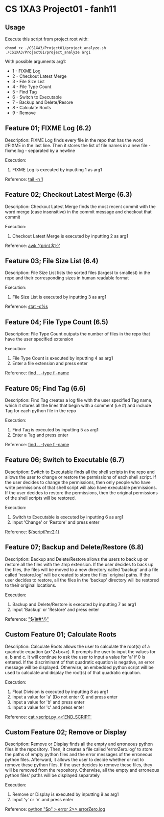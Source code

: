 # CS 1XA3 Project01 - fanh11

## Usage
Execute this script from project root with:
```
chmod +x ./CS1XA3/Project01/project_analyze.sh
./CS1XA3/Project01/project_analyze arg1
```
With possible arguments arg1: 
* 1 - FIXME Log
* 2 - Checkout Latest Merge
* 3 - File Size List
* 4 - File Type Count
* 5 - Find Tag
* 6 - Switch to Executable
* 7 - Backup and Delete/Resore
* 8 - Calculate Roots
* 9 - Remove 

## Feature 01; FIXME Log (6.2)
Description: FIXME Log finds every file in the repo that has the word #FIXME in the last line. Then it stores the list of file names in a new file - fixme.log - separated by a newline

Execution: 
1. FIXME Log is executed by inputting 1 as arg1 

Reference: [tail -n 1](https://unix.stackexchange.com/questions/286544/how-to-extract-first-and-last-lines-in-a-file)

## Feature 02; Checkout Latest Merge (6.3)
Description: Checkout Latest Merge finds the most recent commit with the word merge (case insensitive) in the commit message and checkout that commit
 
Execution: 
1. Checkout Latest Merge is executed by inputting 2 as arg1

Reference: [awk '{print $1;}'](https://unix.stackexchange.com/questions/65932/how-to-get-the-first-word-of-a-string)

## Feature 03; File Size List (6.4)
Description: File Size List lists the sorted files (largest to smallest) in the repo and their corresponding sizes in human readable format

Execution: 
1. File Size List is executed by inputting 3 as arg1

Reference: [stat -c%s](https://www.cyberciti.biz/faq/howto-bash-check-file-size-in-linux-unix-scripting/)

## Feature 04; File Type Count (6.5)
Description: File Type Count outputs the number of files in the repo that have the user specified extension

Execution: 
1. File Type Count is executed by inputting 4 as arg1
2. Enter a file extension and press enter 

Reference: [find .. -type f -name](https://mac1xa3.ca/Slides/Week05/1XA3_Lab_Week05.html)

## Feature 05; Find Tag (6.6)
Description: Find Tag creates a log file with the user specified Tag name, which it stores all the lines that
begin with a comment (i.e #) and include Tag for each python file in the repo

Execution: 
1. Find Tag is executed by inputting 5 as arg1
2. Enter a Tag and press enter

Reference: [find .. -type f -name](https://mac1xa3.ca/Slides/Week05/1XA3_Lab_Week05.html)

## Feature 06; Switch to Executable (6.7)
Description: Switch to Executable finds all the shell scripts in the repo and allows the user to change or restore
the permissions of each shell script. If the user decides to change the permissions, then only people who have write
permissions of that shell script will also have executable permissions. If the user decides to restore the permissions,
then the original permissions of the shell scripts will be restored.

Execution:
1. Switch to Executable is executed by inputting 6 as arg1
2. Input 'Change' or 'Restore' and press enter

Reference: [${scriptPm:2:1}](https://unix.stackexchange.com/questions/303960/index-a-string-in-bash)

## Feature 07; Backup and Delete/Restore (6.8)
Description: Backup and Delete/Restore allows the users to back up or restore all the files with the .tmp extension. 
If the user decides to back up the files, the files will be moved to a new directory called 'backup' and a file
called 'restore.log' will be created to store the files' original paths. If the user decides to restore, all the files
in the 'backup' directory will be restored to their original locations.  

Execution:
1. Backup and Delete/Restore is executed by inputting 7 as arg1
2. Input 'Backup' or 'Restore' and press enter

Reference: ["${i##*/}"](https://www.tldp.org/LDP/abs/html/string-manipulation.html)

## Custom Feature 01; Calculate Roots
Description: Calculate Roots allows the user to calculate the root(s) of a quadratic equation (ax^2+bx+c). It prompts 
the user to input the values for a, b and c. It will continue to ask the user to input a value for 'a' if 0 is 
entered. If the discriminant of that quadratic equation is negative, an error message will be displayed. Otherwise, an 
embedded python script will be used to calculate and display the root(s) of that quadratic equation.

Execution:  
1. Float Division is executed by inputting 8 as arg1
2. Input a value for 'a' (Do not enter 0) and press enter
3. Input a value for 'b' and press enter
4. Input a value for 'c' and press enter

Reference: [cat >script.py <<'END_SCRIPT'](https://unix.stackexchange.com/questions/184726/how-to-include-python-script-inside-a-bash-script)

## Custom Feature 02; Remove or Display
Description: Remove or Display finds all the empty and erroneous python files in the repository. Then, it creates a
file called 'errorZero.log' to store the paths of empty python files and the error messages of the erroneous python 
files. Afterward, it allows the user to decide whether or not to remove these python files. If the user decides to 
remove these files, they will be removed from the repository. Otherwise, all the empty and erroneous python files' 
paths will be displayed separately 

Execution:
1. Remove or Display is executed by inputting 9 as arg1
2. Input 'y' or 'n' and press enter

Reference: [python "$p" > error 2>> errorZero.log](https://mac1xa3.ca/Slides/Week04/1XA3_Lecture_Week04.html)
